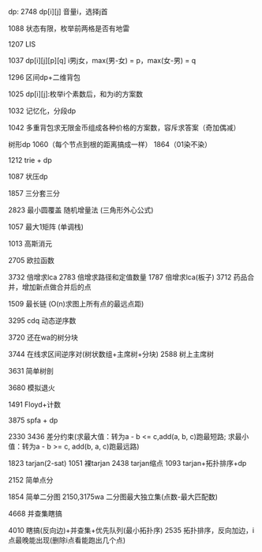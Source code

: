 dp:
2748 dp[i][j] 音量i，选择j首

1088 状态有限，枚举前两格是否有地雷

1207 LIS

1037 dp[i][j][p][q] i男j女，max(男-女) = p，max(女-男) = q

1296 区间dp+二维背包

1025 dp[i][j]:枚举i个素数后，和为i的方案数

1032 记忆化，分段dp

1042 多重背包求无限金币组成各种价格的方案数，容斥求答案（奇加偶减）

树形dp 1060（每个节点到根的距离搞成一样） 1864（01染不染）

1212 trie + dp

1087 状压dp

1857 三分套三分

2823 最小圆覆盖 随机增量法 (三角形外心公式)

1057 最大1矩阵 (单调栈)

1013 高斯消元

2705 欧拉函数

3732 倍增求lca 2783 倍增求路径和定值数量 1787 倍增求lca(板子) 3712 药品合并，增加新点做合并后的点

1509 最长链 (O(n)求图上所有点的最远点距)

3295 cdq 动态逆序数

3720 还在wa的树分块

3744 在线求区间逆序对(树状数组+主席树+分块) 2588 树上主席树

3631 简单树剖

3680 模拟退火

1491 Floyd+计数

3875 spfa + dp

2330 3436 差分约束(求最大值：转为a - b <= c,add(a, b, c)跑最短路; 求最小值：转为a - b >= c, add(b, a, c)跑最远路)

1823 tarjan(2-sat) 1051 裸tarjan 2438 tarjan缩点 1093 tarjan+拓扑排序+dp

2152 简单点分

1854 简单二分图 2150,3175wa 二分图最大独立集(点数-最大匹配数)

4668 并查集瞎搞

4010 瞎搞(反向边)+并查集+优先队列(最小拓扑序) 2535 拓扑排序，反向加边，i点最晚能出现(删除i点看能跑出几个点)